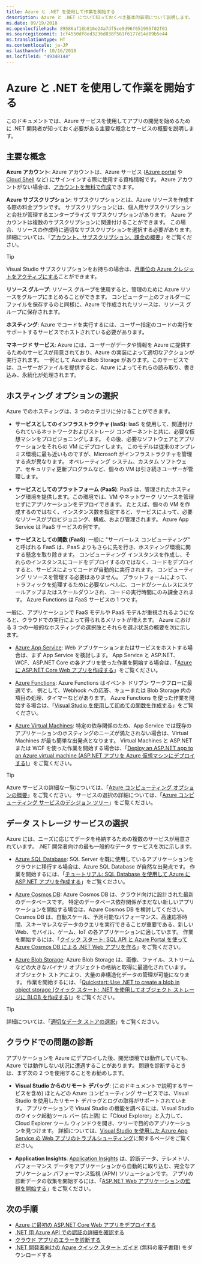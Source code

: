 ```yaml
---
title: Azure と .NET を使用して作業を開始する
description: Azure と .NET について知っておくべき基本的事項について説明します。
ms.date: 09/19/2018
ms.openlocfilehash: 89586af18b816e24a7df5ce9d96f651995f02f01
ms.sourcegitcommit: 1cf4550df8ed3236d838f561f6177d14d89b5e44
ms.translationtype: HT
ms.contentlocale: ja-JP
ms.lasthandoff: 10/16/2018
ms.locfileid: "49348144"
---
```

# <a name="get-started-with-azure-and-net"></a>Azure と .NET を使用して作業を開始する

このドキュメントでは、Azure サービスを使用してアプリの開発を始めるために .NET 開発者が知っておく必要がある主要な概念とサービスの概要を説明します。

## <a name="key-concepts"></a>主要な概念

**Azure アカウント**: Azure アカウントは、Azure サービス ([Azure portal](https://portal.azure.com) や [Cloud Shell](https://shell.azure.com) など) にサインインする際に使用する資格情報です。 Azure アカウントがない場合は、[アカウントを無料で作成](https://azure.microsoft.com/free/dotnet/)できます。

**Azure サブスクリプション**: サブスクリプションとは、Azure リソースを作成する際の料金プランです。 サブスクリプションには、個人用サブスクリプションと会社が管理するエンタープライズ サブスクリプションがあります。 Azure アカウントは複数のサブスクリプションに関連付けることができます。 この場合、リソースの作成時に適切なサブスクリプションを選択する必要があります。 詳細については、「[アカウント、サブスクリプション、課金の概要](https://docs.microsoft.com/azure/guides/developer/azure-developer-guide#understanding-accounts-subscriptions-and-billing)」をご覧ください。

> [!TIP]
> Visual Studio サブスクリプションをお持ちの場合は、[月単位の Azure クレジットをアクティブにする](https://azure.microsoft.com/pricing/member-offers/credit-for-visual-studio-subscribers/)ことができます。

**リソース グループ**: リソース グループを使用すると、管理のために Azure リソースをグループにまとめることができます。 コンピューター上のフォルダーにファイルを保存するのと同様に、Azure で作成されたリソースは、リソース グループに保存されます。

**ホスティング**: Azure でコードを実行するには、ユーザー指定のコードの実行をサポートするサービスでホストされている必要があります。

**マネージド サービス**: Azure には、ユーザーがデータや情報を Azure に提供するためのサービスが用意されており、Azure の実装によって適切なアクションが実行されます。 一例として Azure Blob Storage があります。このサービスでは、ユーザーがファイルを提供すると、Azure によってそれらの読み取り、書き込み、永続化が処理されます。

## <a name="choosing-a-hosting-option"></a>ホスティング オプションの選択

Azure でのホスティングは、3 つのカテゴリに分けることができます。

* **サービスとしてのインフラストラクチャ (IaaS)**: IaaS を使用して、関連付けられているネットワークおよびストレージ コンポーネントと共に、必要な仮想マシンをプロビジョニングします。 その後、必要なソフトウェアとアプリケーションをそれらの VM にデプロイします。 このモデルは従来のオンプレミス環境に最も近いものですが、Microsoft がインフラストラクチャを管理する点が異なります。 オペレーティング システム、カスタム ソフトウェア、セキュリティ更新プログラムなど、個々の VM は引き続きユーザーが管理します。

* **サービスとしてのプラットフォーム (PaaS)**: PaaS は、管理されたホスティング環境を提供します。この環境では、VM やネットワーク リソースを管理せずにアプリケーションをデプロイできます。 たとえば、個々の VM を作成するのではなく、インスタンス数を指定すると、サービスによって、必要なリソースがプロビジョニング、構成、および管理されます。 Azure App Service は PaaS サービスの例です。
  
* **サービスとしての関数 (FaaS)**: 一般に "サーバーレス コンピューティング" と呼ばれる FaaS は、PaaS よりもさらに先を行き、ホスティング環境に関する懸念を取り除きます。 コンピューティング インスタンスを作成し、それらのインスタンスにコードをデプロイするのではなく、コードをデプロイすると、サービスによってコードが自動的に実行されます。 コンピューティング リソースを管理する必要はありません。 プラットフォームによって、トラフィックを処理するために必要なレベルに、コードがシームレスにスケールアップまたはスケールダウンされ、コードの実行時間にのみ課金されます。 Azure Functions は FaaS サービスの 1 つです。

一般に、アプリケーションで FaaS モデルや PaaS モデルが重視されるようになると、クラウドでの実行によって得られるメリットが増えます。 Azure における 3 つの一般的なホスティングの選択肢とそれらを選ぶ状況の概要を次に示します。

* [Azure App Service](https://docs.microsoft.com/azure/app-service/app-service-value-prop-what-is): Web アプリケーションまたはサービスをホストする場合は、まず App Service を検討します。 App Service と ASP.NET、WCF、ASP.NET Core の各アプリを使った作業を開始する場合は、「[Azure に ASP.NET Core Web アプリを作成する](https://docs.microsoft.com/azure/app-service/app-service-web-get-started-dotnet)」をご覧ください。

* [Azure Functions](https://docs.microsoft.com/azure/azure-functions/functions-overview): Azure Functions はイベント ドリブン ワークフローに最適です。 例として、Webhook への応答、キューまたは Blob Storage 内の項目の処理、タイマーなどがあります。 Azure Functions を使った作業を開始する場合は、「[Visual Studio を使用して初めての関数を作成する](https://docs.microsoft.com/azure/azure-functions/functions-create-your-first-function-visual-studio)」をご覧ください。

* [Azure Virtual Machines](https://docs.microsoft.com/azure/virtual-machines/): 特定の依存関係のため、App Service では既存のアプリケーションのホスティングのニーズが満たされない場合は、Virtual Machines が最も簡単な出発点となります。 Virtual Machines と ASP.NET または WCF を使った作業を開始する場合は、「[Deploy an ASP.NET app to an Azure virtual machine (ASP.NET アプリを Azure 仮想マシンにデプロイする)](https://tutorials.visualstudio.com/aspnet-vm/intro)」をご覧ください。

> [!TIP]
> Azure サービスの詳細な一覧については、「[Azure コンピューティング オプションの概要](https://docs.microsoft.com/azure/architecture/guide/technology-choices/compute-overview#azure-compute-options)」をご覧ください。 サービスの選択の詳細については、「[Azure コンピューティング サービスのデシジョン ツリー](https://docs.microsoft.com/azure/architecture/guide/technology-choices/compute-decision-tree)」をご覧ください。

## <a name="choosing-a-data-storage-service"></a>データ ストレージ サービスの選択

Azure には、ニーズに応じてデータを格納するための複数のサービスが用意されています。 .NET 開発者向けの最も一般的なデータ サービスを次に示します。

* [Azure SQL Database](https://docs.microsoft.com/azure/sql-database/): SQL Server を既に使用しているアプリケーションをクラウドに移行する場合は、Azure SQL Database が自然な出発点です。 作業を開始するには、「[チュートリアル: SQL Database を使用して Azure に ASP.NET アプリを作成する](https://docs.microsoft.com/azure/app-service/app-service-web-tutorial-dotnet-sqldatabase)」をご覧ください。

* [Azure Cosmos DB](https://docs.microsoft.com/azure/cosmos-db/): Azure Cosmos DB は、クラウド向けに設計された最新のデータベースです。 特定のデータベース依存関係がまだない新しいアプリケーションを開始する場合は、Azure Cosmos DB を検討してください。 Cosmos DB は、自動スケール、予測可能なパフォーマンス、高速応答時間、スキーマレスなデータのクエリを実行できることが重要である、新しい Web、モバイル、ゲーム、IoT の各アプリケーションに適しています。 作業を開始するには、「[クイック スタート: SQL API と Azure Portal を使って Azure Cosmos DB による .NET Web アプリを作る](https://docs.microsoft.com/azure/cosmos-db/create-sql-api-dotnet)」をご覧ください。

* [Azure Blob Storage](https://docs.microsoft.com/azure/storage/): Azure Blob Storage は、画像、ファイル、ストリームなどの大きなバイナリ オブジェクトの格納と取得に最適化されています。 オブジェクト ストアにより、大量の非構造化データの管理が可能になります。 作業を開始するには、「[Quickstart: Use .NET to create a blob in object storage (クイック スタート: .NET を使用してオブジェクト ストレージに BLOB を作成する)](https://docs.microsoft.com/azure/storage/blobs/storage-quickstart-blobs-dotnet)」をご覧ください。

> [!TIP]
> 詳細については、「[適切なデータ ストアの選択](https://docs.microsoft.com/azure/architecture/guide/technology-choices/data-store-overview)」をご覧ください。

## <a name="diagnosing-problems-in-the-cloud"></a>クラウドでの問題の診断
アプリケーションを Azure にデプロイした後、開発環境では動作していても、Azure では動作しない状況に遭遇することがあります。 問題を診断するときは、まず次の 2 つを使用することをお勧めします。

* **Visual Studio からのリモート デバッグ**: (このドキュメントで説明するサービスを含め) ほとんどの Azure コンピューティング サービスでは、Visual Studio を使用したリモート デバッグとログの取得がサポートされています。 アプリケーションで Visual Studio の機能を調べるには、Visual Studio のクイック起動ツール バー (右上隅) に「Cloud Explorer」と入力して、Cloud Explorer ツール ウィンドウを開き、ツリーで目的のアプリケーションを見つけます。 詳細については、[Visual Studio を使用した Azure App Service の Web アプリのトラブルシューティング](https://docs.microsoft.com/azure/app-service/web-sites-dotnet-troubleshoot-visual-studio#remotedebug)に関するページをご覧ください。

* **Application Insights**: [Application Insights](https://docs.microsoft.com/azure/application-insights/) は、診断データ、テレメトリ、パフォーマンス データをアプリケーションから自動的に取り込む、完全なアプリケーション パフォーマンス監視 (APM) ソリューションです。 アプリの診断データの収集を開始するには、「[ASP.NET Web アプリケーションの監視を開始する](https://docs.microsoft.com/azure/application-insights/quick-monitor-portal)」をご覧ください。

## <a name="next-steps"></a>次の手順

* [Azure に最初の ASP.NET Core Web アプリをデプロイする](https://docs.microsoft.com/azure/app-service/app-service-web-get-started-dotnet)
* [.NET 用 Azure API での認証の詳細を確認する](dotnet-sdk-azure-authenticate.md)
* [クラウド アプリのエラーを診断する](https://blogs.msdn.microsoft.com/webdev/2018/02/07/diagnosing-errors-on-your-cloud-apps)
* [.NET 開発者向けの Azure クイック スタート ガイド](https://www.microsoft.com/net/download/thank-you/azure-quick-start-ebook) (無料の電子書籍) をダウンロードする
